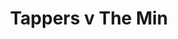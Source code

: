 ---
year: "1999"
serialNumber: "0238" 
game: "Tappers"
title: "Tappers v The Min"
gameLocation: ""
gameDate: ""
result: ""
resultType: ""
type: "game"
---